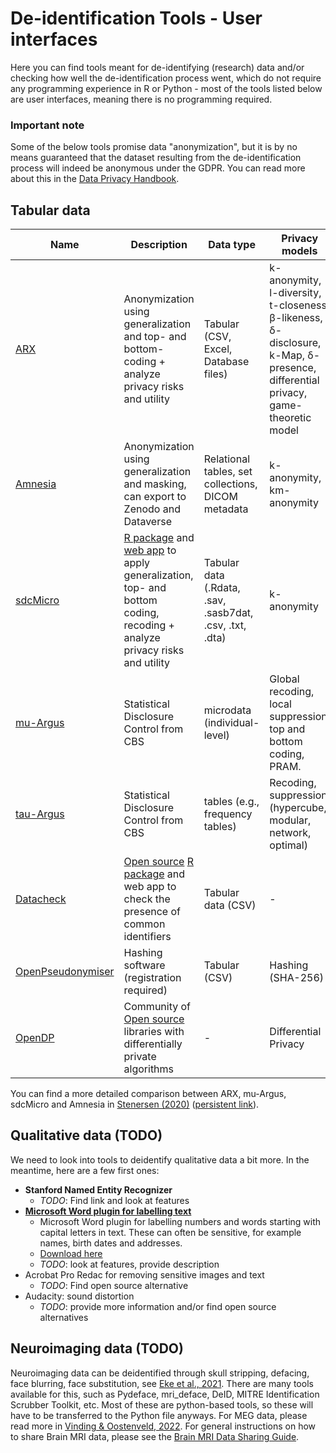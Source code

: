 # De-identification Tools - User interfaces

Here you can find tools meant for de-identifying (research) data and/or checking how well the de-identification process went, which do not require any programming experience in R or Python - most of the tools listed below are user interfaces, meaning there is no programming required.

### Important note
Some of the below tools promise data "anonymization", but it is by no means guaranteed that the dataset resulting from the de-identification process will indeed be anonymous under the GDPR. 
You can read more about this in the [Data Privacy Handbook](https://utrechtuniversity.github.io/dataprivacyhandbook/personal-data-assess.html).

## Tabular data

| Name | Description | Data type | Privacy models | More info | License | Maintenance | GitHub stars |
|---|---|---|---|---|---|---|---|
| [ARX](https://arx.deidentifier.org/anonymization-tool/) | Anonymization using generalization and top- and bottom-coding + analyze privacy risks and utility | Tabular (CSV, Excel, Database files) | k-anonymity, l-diversity, t-closeness, β-likeness, δ-disclosure, k-Map, δ-presence, differential privacy, game-theoretic model |  [Instruction video](https://www.youtube.com/watch?v=N8I-sxmMfqQ) | [Apache 2.0](https://www.apache.org/licenses/LICENSE-2.0) | Active | 500-1000 | 
| [Amnesia](https://amnesia.openaire.eu/) | Anonymization using generalization and masking, can export to Zenodo and Dataverse | Relational tables, set collections, DICOM metadata | k-anonymity, km-anonymity | [Online demo](https://amnesia.openaire.eu/amnesia/), [tutorials](https://amnesia.openaire.eu/tutorials.html), [documentation](https://amnesia.openaire.eu/about-documentation.html#) | [BSD-3 Clause](https://github.com/dTsitsigkos/Amnesia/blob/master/LICENSE) | Active | 100-500 
| [sdcMicro](https://shiny.rstudio.com/gallery/sdcapp-microdata.html) | [R package](https://cran.r-project.org/web/packages/sdcMicro/index.html) and [web app](https://shiny.rstudio.com/gallery/sdcapp-microdata.html) to apply generalization, top- and bottom coding, recoding + analyze privacy risks and utility | Tabular data (.Rdata, .sav, .sasb7dat, .csv, .txt, .dta) | k-anonymity | [Documentation](https://sdctools.github.io/sdcMicro/articles/sdcMicro.html), [demo](https://youtu.be/JeJ6OOxXZwo?t=5602) | [GPL-v2](https://www.r-project.org/Licenses/GPL-2) | Active | 10-100 |
| [mu-Argus](https://research.cbs.nl/casc/mu.htm) | Statistical Disclosure Control from CBS | microdata (individual-level) | Global recoding, local suppression, top and bottom coding, PRAM. | [User manual](https://research.cbs.nl/casc/mu.htm), [more manuals](https://github.com/sdcTools/manuals/blob/master/mu-argus) | [EUPL-1.2](https://github.com/sdcTools/muargus/blob/master/LICENSE) | Active | 0-10 |
| [tau-Argus](https://research.cbs.nl/casc/tau.htm) | Statistical Disclosure Control from CBS | tables (e.g., frequency tables) | Recoding, suppression (hypercube, modular, network, optimal) | [User manual](https://research.cbs.nl/casc/Software/TauManualV4.1.pdf), [more manuals](https://github.com/sdcTools/manuals/blob/master/tau-argus) | [EUPL-1.2](https://github.com/sdcTools/tauargus/blob/master/LICENSE) | Active | 0-10 |
| [Datacheck](https://libscie.github.io/datacheck-website/) | [Open source](https://github.com/libscie/datacheck) [R package](https://libscie.github.io/datacheck/index.html) and web app to check the presence of common identifiers | Tabular data (CSV) | - |  [Project report and demo](https://www.youtube.com/watch?v=i5Pa3Sx3n14) | [MIT](https://libscie.github.io/datacheck/LICENSE.html) | Active | 0-10 |
| [OpenPseudonymiser](https://www.openpseudonymiser.org/Default.aspx) | Hashing software (registration required) | Tabular  (CSV) | Hashing (SHA-256) | [Documentation](https://www.openpseudonymiser.org/OpenPseudonymiser_Docs.aspx) | [GPL-v3](https://www.gnu.org/licenses/) |  Inactive | NA |
| [OpenDP](https://opendp.org/) | Community of [Open source](https://github.com/opendp/opendp) libraries with differentially private algorithms  | - | Differential Privacy | - | [GitHub](https://github.com/opendp) | Active | - |

You can find a more detailed comparison between ARX, mu-Argus, sdcMicro and Amnesia in [Stenersen (2020)](https://www.duo.uio.no/bitstream/handle/10852/79902/13/Anonymization-of-Health-Data.pdf#page=75) ([persistent link](http://hdl.handle.net/10852/79902)).

## Qualitative data (TODO)

We need to look into tools to deidentify qualitative data a bit more. In the meantime, here are a few first ones:
- **Stanford Named Entity Recognizer**
  - *TODO*: Find link and look at features
- **[Microsoft Word plugin for labelling text](https://bitbucket.org/ukda/ukds.tools.textanonhelper/wiki/Home)**
  - Microsoft Word plugin for labelling numbers and words starting with capital letters in text. These can often be sensitive, for example names, birth dates and addresses.
  - [Download here](http://data-archive.ac.uk/media/504356/md5_94fc0c2a25f3a75396059826a23b8224_textanonymisationhelpertool_01_00.zip)
  - *TODO*: look at features, provide description 
- Acrobat Pro Redac for removing sensitive images and text
  - *TODO*: Find open source alternative
- Audacity: sound distortion
  - *TODO*: provide more information and/or find open source alternatives

## Neuroimaging data (TODO)
Neuroimaging data can be deidentified through skull stripping, defacing, face blurring, face substitution, see [Eke et al., 2021](https://doi.org/10.1016/j.ynirp.2021.100053). There are many tools available for this, such as Pydeface, mri_deface, DeID, MITRE Identification Scrubber Toolkit, etc. Most of these are python-based tools, so these will have to be transferred to the Python file anyways. For MEG data, please read more in [Vinding & Oostenveld, 2022](https://doi.org/10.1016/j.neuroimage.2022.119165). For general instructions on how to share Brain MRI data, please see the [Brain MRI Data Sharing Guide](https://doi.org/10.5281/zenodo.3822289).

